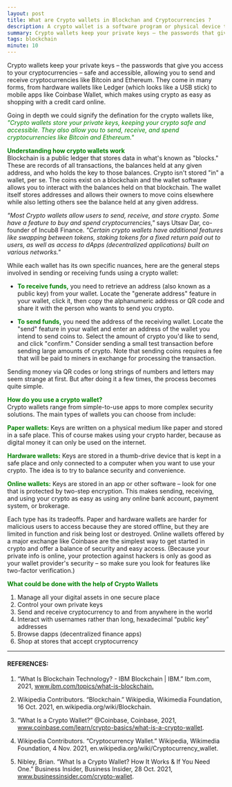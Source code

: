 ```yaml
---
layout: post
title: What are Crypto wallets in Blockchan and Cryptocurrencies ?
description: A crypto wallet is a software program or physical device that allows you to store your crypto and allow for the sending and receiving of crypto transactions. A crypto wallet consists of two key pairs private keys and public keys. A public key is derived from the private key and serves as the address used to send crypto to the wallet.
summary: Crypto wallets keep your private keys – the passwords that give you access to your cryptocurrencies – safe and accessible, allowing you to send and receive cryptocurrencies like Bitcoin and Ethereum. They come in many forms, from hardware wallets like Ledger (which looks like a USB stick) to mobile apps like Coinbase Wallet, which makes using crypto as easy as shopping with a credit card online. 
tags: blockchain
minute: 10
---
```


Crypto wallets keep your private keys – the passwords that give you access to your cryptocurrencies – safe and accessible, allowing you to send and receive cryptocurrencies like Bitcoin and Ethereum. They come in many forms, from hardware wallets like Ledger (which looks like a USB stick) to mobile apps like Coinbase Wallet, which makes using crypto as easy as shopping with a credit card online.

Going in depth we could signify the defination for the crypto wallets like, <span style="color:green">*"Crypto wallets store your private keys, keeping your crypto safe and accessible. They also allow you to send, receive, and spend cryptocurrencies like Bitcoin and Ethereum."*</span>

<b><span style="color:green">Understanding how crypto wallets work </span></b><br>
Blockchain is a public ledger that stores data in what's known as "blocks." These are records of all transactions, the balances held at any given address, and who holds the key to those balances. Crypto isn't stored "in" a wallet, per se. The coins exist on a blockchain and the wallet software allows you to interact with the balances held on that blockchain. The wallet itself stores addresses and allows their owners to move coins elsewhere while also letting others see the balance held at any given address.

*"Most Crypto wallets allow users to send, receive, and store crypto. Some have a feature to buy and spend cryptocurrencies,"* says Utsav Dar, co-founder of Incub8 Finance. *"Certain crypto wallets have additional features like swapping between tokens, staking tokens for a fixed return paid out to users, as well as access to dApps (decentralized applications) built on various networks."*

While each wallet has its own specific nuances, here are the general steps involved in sending or receiving funds using a crypto wallet:

 - <b><span style="color:green">To receive funds,</span></b> you need to retrieve an address (also known as a public key) from your wallet. Locate the "generate address" feature in your wallet, click it, then copy the alphanumeric address or QR code and share it with the person who wants to send you crypto.

 - <b><span style="color:green">To send funds,</span></b> you need the address of the receiving wallet. Locate the "send" feature in your wallet and enter an address of the wallet you intend to send coins to. Select the amount of crypto you'd like to send, and click "confirm." Consider sending a small test transaction before sending large amounts of crypto. Note that sending coins requires a fee that will be paid to miners in exchange for processing the transaction.

Sending money via QR codes or long strings of numbers and letters may seem strange at first. But after doing it a few times, the process becomes quite simple.


<b><span style="color:green">How do you use a crypto wallet?</span></b><br>
Crypto wallets range from simple-to-use apps to more complex security solutions. The main types of wallets you can choose from include:

<b><span style="color:green">Paper wallets:</span></b> Keys are written on a physical medium like paper and stored in a safe place. This of course makes using your crypto harder, because as digital money it can only be used on the internet.   

<b><span style="color:green">Hardware wallets:</span></b> Keys are stored in a thumb-drive device that is kept in a safe place and only connected to a computer when you want to use your crypto. The idea is to try to balance security and convenience.

<b><span style="color:green">Online wallets:</span></b> Keys are stored in an app or other software – look for one that is protected by two-step encryption. This makes sending, receiving, and using your crypto as easy as using any online bank account, payment system, or brokerage.   

Each type has its tradeoffs. Paper and hardware wallets are harder for malicious users to access because they are stored offline, but they are limited in function and risk being lost or destroyed. Online wallets offered by a major exchange like Coinbase are the simplest way to get started in crypto and offer a balance of security and easy access. (Because your private info is online, your protection against hackers is only as good as your wallet provider's security – so make sure you look for features like two-factor verification.)

<b><span style="color:green">What could be done with the help of Crypto Wallets</span></b><br>

1. Manage all your digital assets in one secure place 
2. Control your own private keys 
3. Send and receive cryptocurrency to and from anywhere in the world 
4. Interact with usernames rather than long, hexadecimal “public key” addresses 
5. Browse dapps (decentralized finance apps) 
6. Shop at stores that accept cryptocurrency

---

#### REFERENCES:

1. “What Is Blockchain Technology? - IBM Blockchain | IBM.” Ibm.com, 2021, www.ibm.com/topics/what-is-blockchain.‌

2. Wikipedia Contributors. “Blockchain.” Wikipedia, Wikimedia Foundation, 16 Oct. 2021, en.wikipedia.org/wiki/Blockchain.

3. “What Is a Crypto Wallet?” @Coinbase, Coinbase, 2021, www.coinbase.com/learn/crypto-basics/what-is-a-crypto-wallet.

4. Wikipedia Contributors. “Cryptocurrency Wallet.” Wikipedia, Wikimedia Foundation, 4 Nov. 2021, en.wikipedia.org/wiki/Cryptocurrency_wallet.

5. Nibley, Brian. “What Is a Crypto Wallet? How It Works & If You Need One.” Business Insider, Business Insider, 28 Oct. 2021, www.businessinsider.com/crypto-wallet.